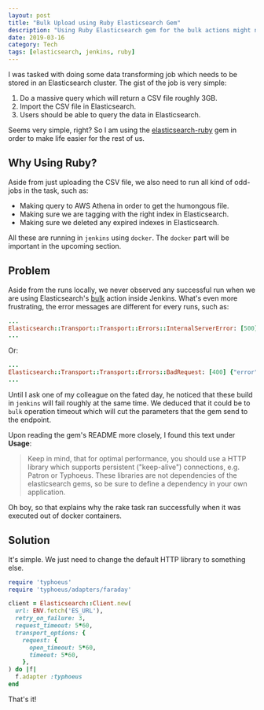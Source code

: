 ```yaml
---
layout: post
title: "Bulk Upload using Ruby Elasticsearch Gem"
description: "Using Ruby Elasticsearch gem for the bulk actions might not be working when we are using the default configuration. This article will try to shed a light on that."
date: 2019-03-16
category: Tech
tags: [elasticsearch, jenkins, ruby]
---
```


I was tasked with doing some data transforming job which needs to be stored in an Elasticsearch cluster. The gist of the job is very simple:

1. Do a massive query which will return a CSV file roughly 3GB.
2. Import the CSV file in Elasticsearch.
3. Users should be able to query the data in Elasticsearch.

Seems very simple, right? So I am using the [elasticsearch-ruby](https://github.com/elastic/elasticsearch-ruby) gem in order to make life easier for the rest of us.

<!-- more -->

## Why Using Ruby?

Aside from just uploading the CSV file, we also need to run all kind of odd-jobs in the task, such as:

* Making query to AWS Athena in order to get the humongous file.
* Making sure we are tagging with the right index in Elasticsearch.
* Making sure we deleted any expired indexes in Elasticsearch.

All these are running in `jenkins` using `docker`. The `docker` part will be important in the upcoming section.

## Problem

Aside from the runs locally, we never observed any successful run when we are using Elasticsearch's [bulk](https://github.com/elastic/elasticsearch-ruby/blob/master/elasticsearch-api/lib/elasticsearch/api/actions/bulk.rb) action inside Jenkins. What's even more frustrating, the error messages are different for every runs, such as:

```ruby
...
Elasticsearch::Transport::Transport::Errors::InternalServerError: [500] {"error":{"root_cause":[{"type":"json_e_o_f_exception","reason":"Unexpected end-of-input in field name\n at [Source: org.elasticsearch.common.bytes.BytesReference$MarkSupportingStreamInputWrapper@2a743cdb; line: 1, column: 27]"}],"type":"json_e_o_f_exception","reason":"Unexpected end-of-input in field name\n at [Source: org.elasticsearch.common.bytes.BytesReference$MarkSupportingStreamInputWrapper@2a743cdb; line: 1, column: 27]"},"status":500}
...
```

Or:

```ruby
...
Elasticsearch::Transport::Transport::Errors::BadRequest: [400] {"error":{"root_cause":[{"type":"illegal_argument_exception","reason":"Malformed action/metadata line [367], expected START_OBJECT or END_OBJECT but found [VALUE_STRING]"}],"type":"illegal_argument_exception","reason":"Malformed action/metadata line [367], expected START_OBJECT or END_OBJECT but found [VALUE_STRING]"},"status":400}
...
```

Until I ask one of my colleague on the fated day, he noticed that these build in `jenkins` will fail roughly at the same time. We deduced that it could be to `bulk` operation timeout which will cut the parameters that the gem send to the endpoint.

Upon reading the gem's README more closely, I found this text under **Usage**:

> Keep in mind, that for optimal performance, you should use a HTTP library which supports persistent ("keep-alive") connections, e.g. Patron or Typhoeus. These libraries are not dependencies of the elasticsearch gems, so be sure to define a dependency in your own application.

Oh boy, so that explains why the rake task ran successfully when it was executed out of docker containers.

## Solution

It's simple. We just need to change the default HTTP library to something else.

```ruby
require 'typhoeus'
require 'typhoeus/adapters/faraday'

client = Elasticsearch::Client.new(
  url: ENV.fetch('ES_URL'),
  retry_on_failure: 3,
  request_timeout: 5*60,
  transport_options: {
    request: {
      open_timeout: 5*60,
      timeout: 5*60,
    },
) do |f|
  f.adapter :typhoeus
end
```

That's it!
